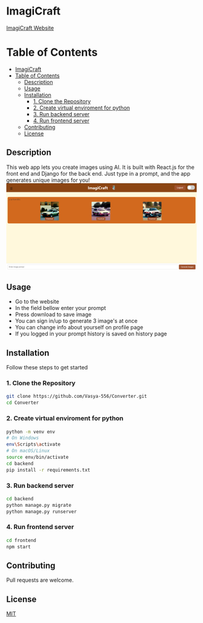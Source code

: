 # ImagiCraft

[ImagiCraft Website]()  

# Table of Contents
- [ImagiCraft](#imagicraft)
- [Table of Contents](#table-of-contents)
  - [Description](#description)
  - [Usage](#usage)
  - [Installation](#installation)
    - [1. Clone the Repository](#1-clone-the-repository)
    - [2. Create virtual enviroment for python](#2-create-virtual-enviroment-for-python)
    - [3. Run backend server](#3-run-backend-server)
    - [4. Run frontend server](#4-run-frontend-server)
  - [Contributing](#contributing)
  - [License](#license)

## Description

This web app lets you create images using AI. It is built with React.js for the front end and Django for the back end. Just type in a prompt, and the app generates unique images for you!
![](image.png)

## Usage

- Go to the website
- In the field bellow enter your prompt
- Press download to save image
- You can sign in/up to generate 3 image's at once
- You can change info about yourself on profile page
- If you logged in your prompt history is saved on history page

## Installation

Follow these steps to get started

### 1. Clone the Repository
```bash
git clone https://github.com/Vasya-556/Converter.git
cd Converter
```

### 2. Create virtual enviroment for python
```bash
python -m venv env
# On Windows
env\Scripts\activate
# On macOS/Linux
source env/bin/activate
cd backend
pip install -r requirements.txt
```

### 3. Run backend server
```bash
cd backend
python manage.py migrate
python manage.py runserver
```

### 4. Run frontend server
```bash
cd frontend
npm start
```

## Contributing

Pull requests are welcome.

## License

[MIT](LICENSE)
